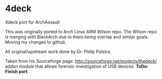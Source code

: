 4deck
=====

4deck port for ArchAssault


This was originally ported to Arch Linux ARM Wilson repo. The Wilson repo is merging with BlackArch due to there being overlap and similar goals. Moving my changes to github.

All original/upstream work done by Dr. Philip Polstra.

Taken from his Sourceforge page: http://sourceforge.net/projects/thedeck/
addon module that allows forensic investigation of USB devices.
**ToDo:**
**Finish port**
